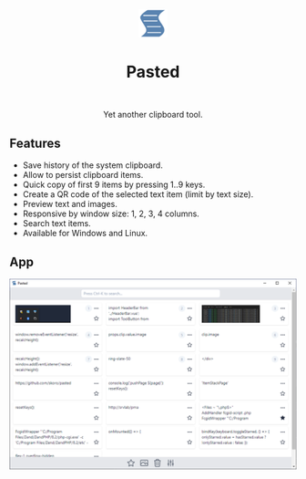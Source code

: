 <p align="center">
  <img alt="Pasted" width="10%" title="Pasted" src="./resources/icon.png">
<h1 align="center"> Pasted </h1> <br>
<p align="center">
   Yet another clipboard tool.
</p>

## Features
* Save history of the system clipboard.
* Allow to persist clipboard items.
* Quick copy of first 9 items by pressing 1..9 keys.
* Create a QR code of the selected text item (limit by text size).
* Preview text and images.
* Responsive by window size: 1, 2, 3, 4 columns.
* Search text items.
* Available for Windows and Linux.

## App
![Pasted screenshot](./pasted-3cols.png)
